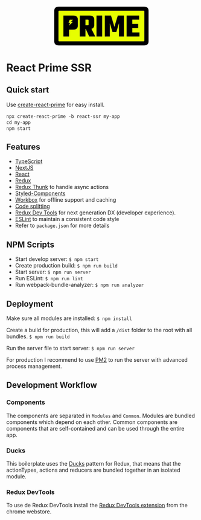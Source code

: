 <p align="center">
  <img src="https://github.com/JBostelaar/react-prime/blob/master/src/static/images/prime-logo.png" alt="prime-logo" width="250px" />
</p>

# React Prime SSR

## Quick start
Use [create-react-prime](https://www.npmjs.com/package/create-react-prime) for easy install.
```
npx create-react-prime -b react-ssr my-app
cd my-app
npm start
```

## Features
* [TypeScript](https://www.typescriptlang.org/)
* [NextJS](https://nextjs.org/)
* [React](https://reactjs.org/)
* [Redux](https://redux.js.org/)
* [Redux Thunk](https://github.com/gaearon/redux-thunk) to handle async actions
* [Styled-Components](https://www.styled-components.com)
* [Workbox](https://developers.google.com/web/tools/workbox/) for offline support and caching
* [Code splitting](https://reactjs.org/docs/code-splitting.html)
* [Redux Dev Tools](https://github.com/gaearon/redux-devtools) for next generation DX (developer experience).
* [ESLint](http://eslint.org) to maintain a consistent code style
* Refer to `package.json` for more details

## NPM Scripts
* Start develop server: `$ npm start`
* Create production build: `$ npm run build`
* Start server: `$ npm run server`
* Run ESLint: `$ npm run lint`
* Run webpack-bundle-analyzer: `$ npm run analyzer`

## Deployment
Make sure all modules are installed:
`$ npm install`

Create a build for production, this will add a `/dist` folder to the root with all bundles.
`$ npm run build`

Run the server file to start server:
`$ npm run server`

For production I recommend to use [PM2](http://pm2.keymetrics.io/) to run the server with advanced process management.

## Development Workflow
### Components
The components are separated in `Modules` and `Common`. Modules are bundled components which depend on each other. Common components are components that are self-contained and can be used through the entire app.

### Ducks
This boilerplate uses the [Ducks](https://github.com/erikras/ducks-modular-redux) pattern for Redux, that means that the actionTypes, actions and reducers are bundled together in an isolated module.

### Redux DevTools
To use de Redux DevTools install the [Redux DevTools extension](https://chrome.google.com/webstore/detail/redux-devtools/lmhkpmbekcpmknklioeibfkpmmfibljd) from the chrome webstore.

